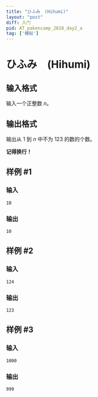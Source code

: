 ```yaml
---
title: "ひふみ　(Hihumi)"
layout: "post"
diff: 入门
pid: AT_pakencamp_2018_day2_a
tag: ['模拟']
---
```


# ひふみ　(Hihumi)

## 输入格式

输入一个正整数 $n$。

## 输出格式

输出从 $1$ 到 $n$ 中不为 $123$ 的数的个数。

**记得换行！**

## 样例 #1

### 输入

```
10
```

### 输出

```
10
```

## 样例 #2

### 输入

```
124
```

### 输出

```
123
```

## 样例 #3

### 输入

```
1000
```

### 输出

```
999
```

